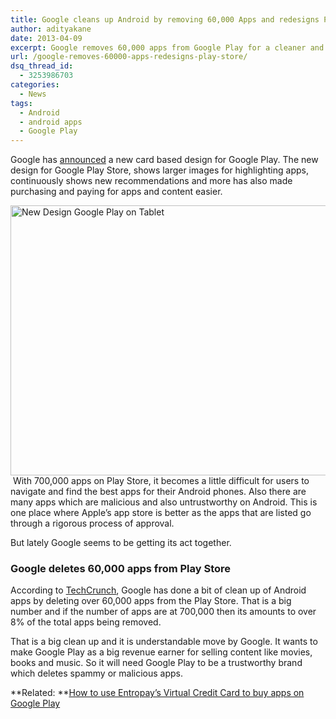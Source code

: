 ```yaml
---
title: Google cleans up Android by removing 60,000 Apps and redesigns Play Store
author: adityakane
date: 2013-04-09
excerpt: Google removes 60,000 apps from Google Play for a cleaner and less spammy experiance. Google also has now rolled out a new design for Google Play
url: /google-removes-60000-apps-redesigns-play-store/
dsq_thread_id:
  - 3253986703
categories:
  - News
tags:
  - Android
  - android apps
  - Google Play
---
```

Google has <a href="http://officialandroid.blogspot.in/2013/04/a-fresh-new-look-for-google-play.html" onclick="_gaq.push(['_trackEvent', 'outbound-article', 'http://officialandroid.blogspot.in/2013/04/a-fresh-new-look-for-google-play.html', 'announced']);" >announced</a> a new card based design for Google Play. The new design for Google Play Store, shows larger images for highlighting apps, continuously shows new recommendations and more has also made purchasing and paying for apps and content easier.

[<img class="aligncenter size-medium wp-image-73157" alt="New Design Google Play on Tablet" src="http://cdn.devilsworkshop.org/files/2013/04/New-Design-Google-Play-on-Tablet-600x432.png" width="600" height="432" />][1] With 700,000 apps on Play Store, it becomes a little difficult for users to navigate and find the best apps for their Android phones. Also there are many apps which are malicious and also untrustworthy on Android. This is one place where Apple&#8217;s app store is better as the apps that are listed go through a rigorous process of approval.

But lately Google seems to be getting its act together.

### Google deletes 60,000 apps from Play Store

According to <a href="http://techcrunch.com/2013/04/08/nearly-60k-low-quality-apps-booted-from-google-play-store-in-february-points-to-increased-spam-fighting/" onclick="_gaq.push(['_trackEvent', 'outbound-article', 'http://techcrunch.com/2013/04/08/nearly-60k-low-quality-apps-booted-from-google-play-store-in-february-points-to-increased-spam-fighting/', 'TechCrunch']);" >TechCrunch</a>, Google has done a bit of clean up of Android apps by deleting over 60,000 apps from the Play Store. That is a big number and if the number of apps are at 700,000 then its amounts to over 8% of the total apps being removed.

That is a big clean up and it is understandable move by Google. It wants to make Google Play as a big revenue earner for selling content like movies, books and music. So it will need Google Play to be a trustworthy brand which deletes spammy or malicious apps.

**Related: **[How to use Entropay&#8217;s Virtual Credit Card to buy apps on Google Play][2]

 [1]: http://cdn.devilsworkshop.org/files/2013/04/New-Design-Google-Play-on-Tablet.png
 [2]: http://devilsworkshop.org/tips/buy-apps-google-play-entropays-virtual-credit-card/71790/
